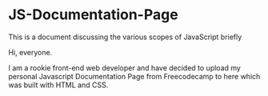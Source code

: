 # JS-Documentation-Page
This is a document discussing the various scopes of JavaScript briefly

Hi, everyone.

I am a rookie front-end web developer and have decided to upload my personal Javascript Documentation Page from Freecodecamp to here which was built with HTML and CSS.
